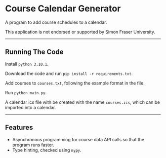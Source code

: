 # Course Calendar Generator

A program to add course schedules to a calendar.

This application is not endorsed or supported by Simon Fraser University.

---

## Running The Code

Install `python 3.10.1`.

Download the code and run `pip install -r requirements.txt`.

Add courses to `courses.txt`, following the example format in the file.

Run `python main.py`.

A calendar ics file with be created with the name `courses.ics`, which can be imported into a calendar.

---

## Features

- Asynchronous programming for course data API calls so that the program runs faster.
- Type hinting, checked using `mypy`.
